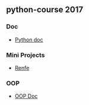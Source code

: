 ## python-course 2017

### Doc
 - [Python doc](beginners_python_cheat_sheet_pcc_all.pdf)

### Mini Projects
 - [Renfe](miniprojects/renfe)

### OOP
 - [OOP Doc](OOP)
